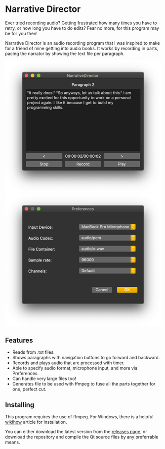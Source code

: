 # Narrative Director
Ever tried recording audio? Getting frustrated how many times you have to retry, or how long you have to do edits? Fear no more, for this program may be for you then!

Narrative Director is an audio recording program that I was inspired to make for a friend of mine getting into audio books. It works by recording in parts, pacing the narrator by showing the text file per paragraph.

![Screenshot](assets/NarrativeDirectorMacMain.png)
![Screenshot](assets/NarrativeDirectorMacPreferences.png)

## Features
- Reads from .txt files.
- Shows paragraphs with navigation buttons to go forward and backward.
- Records and plays audio that are processed with timer.
- Able to specify audio format, microphone input, and more via Preferences.
- Can handle very large files too!
- Generates file to be used with ffmpeg to fuse all the parts together for one, perfect cut.

## Installing
This program requires the use of ffmpeg. For Windows, there is a helpful [wikihow](https://www.wikihow.com/Install-FFmpeg-on-Windows) article for installation.

You can either download the latest version from the [releases page](https://github.com/divark/narrative-director/releases), or download the repository and compile the Qt source files by any preferrable means.
